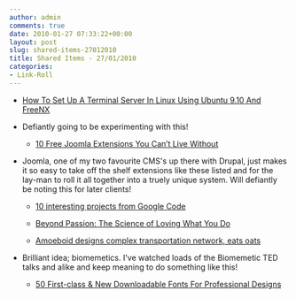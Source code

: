 ```yaml
---
author: admin
comments: true
date: 2010-01-27 07:33:22+00:00
layout: post
slug: shared-items-27012010
title: Shared Items - 27/01/2010
categories:
- Link-Roll
---
```


  * [How To Set Up A Terminal Server In Linux Using Ubuntu 9.10 And FreeNX](http://www.howtoforge.com/how-to-set-up-a-terminal-server-in-linux-using-ubuntu-9.10-and-freenx)
  
- Defiantly going to be experimenting with this!
  * [10 Free Joomla Extensions You Can’t Live Without](http://feedproxy.google.com/~r/Makeuseof/~3/nT_akfr3e9Y/)
  
- Joomla, one of my two favourite CMS's up there with Drupal, just makes it so easy to take off the shelf extensions like these listed and for the lay-man to roll it all together into a truely unique system. Will defiantly be noting this for later clients!
  * [10 interesting projects from Google Code](http://www.catswhocode.com/blog/10-interesting-projects-from-google-code)
  

  * [Beyond Passion: The Science of Loving What You Do](http://feedproxy.google.com/~r/StudyHacks/~3/rKatwBBIVds/)
  

  * [Amoeboid designs complex transportation network, eats oats](http://feeds.arstechnica.com/~r/arstechnica/index/~3/0aEChSGx1c4/amoeboid-designs-complex-transportation-network-eats-oats.ars)
  
- Brilliant idea; biomemetics. I've watched loads of the Biomemetic TED  talks and alike and keep meaning to do something like this!
  * [50 First-class & New Downloadable Fonts For Professional Designs](http://devsnippets.com/article/50-first-class-new-downloadable-fonts-for-professional-designs.html)
  

